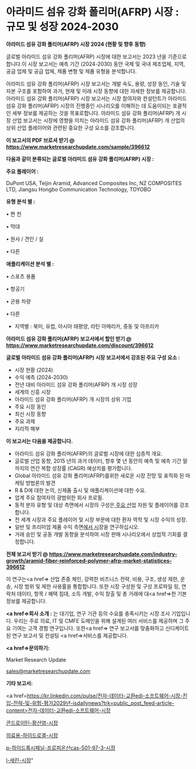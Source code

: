 # 아라미드 섬유 강화 폴리머(AFRP) 시장 : 규모 및 성장 2024-2030

<strong>아라미드 섬유 강화 폴리머(AFRP) 시장 2024 (현황 및 향후 동향)</strong>

글로벌 아라미드 섬유 강화 폴리머(AFRP) 시장에 대한 보고서는 2023 년을 기준으로합니다.이 시장 보고서는 예측 기간 (2024-2030) 동안 국제 및 국내 제조업체, 지역, 공급 업체 및 공급 업체, 제품 변형 및 제품 유형을 분석합니다.

아라미드 섬유 강화 폴리머(AFRP) 시장 보고서는 개발 속도, 용량, 성장 동인, 기술 및 자본 구조를 포함하여 과거, 현재 및 미래 시장 동향에 대한 자세한 정보를 제공합니다. 아라미드 섬유 강화 폴리머(AFRP) 시장 보고서는 시장 참여자와 컨설턴트가 아라미드 섬유 강화 폴리머(AFRP) 시장의 진행중인 시나리오를 이해하는 데 도움이되는 포괄적 인 세부 정보를 제공하는 것을 목표로합니다. 아라미드 섬유 강화 폴리머(AFRP) 개 시장 산업 보고서는 시장에 영향을 미치는 아라미드 섬유 강화 폴리머(AFRP) 개 산업의 상위 산업 플레이어와 관련된 중요한 구성 요소를 강조합니다.



<strong>이 보고서의 PDF 브로셔 받기 @ <a href=https://www.marketresearchupdate.com/sample/396612>https://www.marketresearchupdate.com/sample/396612</a></strong>



<strong>다음과 같이 분류되는 글로벌 아라미드 섬유 강화 폴리머(AFRP) 시장 :</strong>



<strong>주요 플레이어 :</strong>

DuPont USA, Teijin Aramid, Advanced Composites Inc, NZ COMPOSITES LTD, Jiangsu Hongbo Communication Technology, TOYOBO



<strong>유형 분석 별 :</strong>

• 짠 천

• 막대

• 원사 / 견인 / 실

• 다른



<strong>애플리케이션 분석 별 :</strong>

• 스포츠 용품

• 항공기

• 군용 차량

• 다른

<ul>
  <li>지역별 : 북미, 유럽, 아시아 태평양, 라틴 아메리카, 중동 및 아프리카</li>
</ul>


<strong>아라미드 섬유 강화 폴리머(AFRP) 보고서에서 할인 받기 @ <a href=https://www.marketresearchupdate.com/discount/396612>https://www.marketresearchupdate.com/discount/396612</a></strong>



<strong>글로벌 아라미드 섬유 강화 폴리머(AFRP) 시장 보고서에서 강조된 주요 구성 요소 :</strong>
<ul>
  <li>시장 현황 (2024)</li>
  <li>수익 예측 (2024-2030)</li>
  <li>전년 대비 아라미드 섬유 강화 폴리머(AFRP) 개 시장 성장</li>
  <li>세계의 신흥 시장</li>
  <li>아라미드 섬유 강화 폴리머(AFRP) 개 시장의 상위 기업</li>
  <li>주요 시장 동인</li>
  <li>최신 시장 동향</li>
  <li>주요 과제</li>
  <li>지리적 해부</li>
</ul>


<strong>이 보고서는 다음을 제공합니다.</strong>
<ul>
  <li>아라미드 섬유 강화 폴리머(AFRP)의 글로벌 시장에 대한 심층적 개요.</li>
  <li>글로벌 산업 동향, 2015 년의 과거 데이터, 향후 몇 년 동안의 예측 및 예측 기간 말까지의 연간 복합 성장률 (CAGR) 예상치를 평가합니다.</li>
  <li>Global 아라미드 섬유 강화 폴리머(AFRP)를위한 새로운 시장 전망 및 표적화 된 마케팅 방법론의 발견</li>
  <li>R &amp; D에 대한 논의, 신제품 출시 및 애플리케이션에 대한 수요.</li>
  <li>업계 주요 참여자의 광범위한 회사 프로필.</li>
  <li>동적 분자 유형 및 대상 측면에서 시장의 구성은<a href=> 주요 산</a>업 자원 및 플레이어를 강조합니다.</li>
  <li>전 세계 시장과 주요 플레이어 및 시장 부문에 대한 환자 역학 및 시장 수익의 성장.</li>
  <li>일반 및 프리미엄 제품 수익 측면<a href=>에서 시</a>장을 연구하십시오.</li>
  <li>거래 승인 및 공동 개발 동향을 분석하여 시장 판매 시나리오에서 상업적 기회를 결정합니다.</li>
</ul>



<strong>전체 보고서 받기 @ <a href=https://www.marketresearchupdate.com/industry-growth/aramid-fiber-reinforced-polymer-afrp-market-statistices-396612>https://www.marketresearchupdate.com/industry-growth/aramid-fiber-reinforced-polymer-afrp-market-statistices-396612</a></strong>

이 연구는<a href=> 산업 존중</a> 체인, 강력한 비즈니스 전략, 비용, 구조, 생성 제한, 운송, 시장 범위 및 제한 사용률을 통합합니다. 또한 시장 구성원 및 구성 프로파일 링, 연락처 데이터, 항목 / 혜택 침대, 소득 개발, 수익 창출 및 총 거래에 대<a href=>한 기본 </a>정보를 제공합니다.



<strong><a href=>회사 소</a>개 :</strong>
는 대기업, 연구 기관 등의 수요를 충족시키는 시장 조사 기업입니다. 우리는 주로 의료, IT 및 CMFE 도메인을 위해 설계된 여러 서비스를 제공하며 그 주요 기여는 고객 경험 연구입니다. 또한<a href=> 연구 보</a>고서를 맞춤화하고 신디케이트 된 연구 보고서 및 컨설팅 <a href=>서비스</a>를 제공합니다.



<strong><a href=>문의하기:</a></strong>

Market Research Update

sales@marketresearchupdate.com



<strong>기타 보고서:</strong>

<a href=https://kr.linkedin.com/pulse/전자-데이터-교환edi-소프트웨어-시장-진입-전략-및-위험-평가2029년-isdailynews?trk=public_post_feed-article-content>전자-데이터-교환edi-소프트웨어-시장</a>

<a href=https://www.linkedin.com/pulse/콘드로이틴-황산염-시장-현재-및-미래-성장-2029-survey-spotlight-pro-24-analysis-ctiwf/>콘드로이틴-황산염-시장</a>

<a href=https://www.linkedin.com/pulse/의료용-하이드로겔-시장-진입-전략-및-위험-평가2029년-trend-tracking-tips-360-analysis-f4oaf/>의료용-하이드로겔-시장</a>

<a href=https://www.linkedin.com/pulse/p-하이드록시페닐-프로피온산cas-501-97-3-시장-현재-및-9zmqf/>p-하이드록시페닐-프로피온산cas-501-97-3-시장</a>

<a href=https://www.linkedin.com/pulse/l-세린-시장-규모-및-성장-2023-analytics-alchemy-360-analysis-eprlc/>l-세린-시장</a>"
